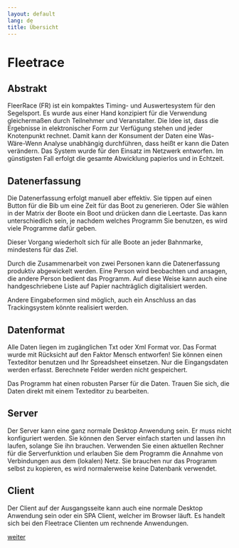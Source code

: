 ```yaml
---
layout: default
lang: de
title: Übersicht
---
```


# Fleetrace

## Abstrakt

FleerRace (FR) ist ein kompaktes Timing- und Auswertesystem für den 
Segelsport. Es wurde aus einer Hand konzipiert für die Verwendung gleichermaßen 
durch Teilnehmer und Veranstalter. Die Idee ist, dass die Ergebnisse in 
elektronischer Form zur Verfügung stehen und jeder Knotenpunkt rechnet. Damit 
kann der Konsument der Daten eine Was-Wäre-Wenn Analyse unabhängig durchführen, 
dass heißt er kann die Daten verändern. Das System wurde für den Einsatz im 
Netzwerk entworfen. Im günstigsten Fall erfolgt die gesamte Abwicklung papierlos 
und in Echtzeit.

## Datenerfassung

Die Datenerfassung erfolgt manuell aber effektiv.
Sie tippen auf einen Button für die Bib um eine Zeit für das Boot zu generieren.
Oder Sie wählen in der Matrix der Boote ein Boot und drücken dann die Leertaste.
Das kann unterschiedlich sein, je nachdem welches Programm Sie benutzen,
es wird viele Programme dafür geben.

Dieser Vorgang wiederholt sich für alle Boote an jeder Bahnmarke, mindestens für das Ziel. 

Durch die Zusammenarbeit von zwei Personen kann die Datenerfassung produktiv abgewickelt werden. 
Eine Person wird beobachten und ansagen, die andere Person bedient das Programm. 
Auf diese Weise kann auch eine handgeschriebene Liste auf Papier nachträglich digitalisiert werden.

Andere Eingabeformen sind möglich, auch ein Anschluss an das Trackingsystem könnte realisiert werden.

## Datenformat

Alle Daten liegen im zugänglichen Txt oder Xml Format vor. 
Das Format wurde mit Rücksicht auf den Faktor Mensch entworfen!
Sie können einen Texteditor benutzen und Ihr Spreadsheet einsetzen. 
Nur die Eingangsdaten werden erfasst. 
Berechnete Felder werden nicht gespeichert.

Das Programm hat einen robusten Parser für die Daten. 
Trauen Sie sich, die Daten direkt mit einem Texteditor zu bearbeiten.

## Server

Der Server kann eine ganz normale Desktop Anwendung sein. 
Er muss nicht konfiguriert werden. 
Sie können den Server einfach starten und lassen ihn laufen, solange Sie ihn brauchen. 
Verwenden Sie einen aktuellen Rechner für die Serverfunktion und erlauben Sie dem Programm die Annahme von Verbindungen aus dem (lokalen) Netz. 
Sie brauchen nur das Programm selbst zu kopieren, es wird normalerweise keine Datenbank verwendet.

## Client

Der Client auf der Ausgangsseite kann auch eine normale Desktop Anwendung sein oder ein SPA Client, welcher im Browser läuft. 
Es handelt sich bei den Fleetrace Clienten um rechnende Anwendungen. 

[weiter](page-02.html)
